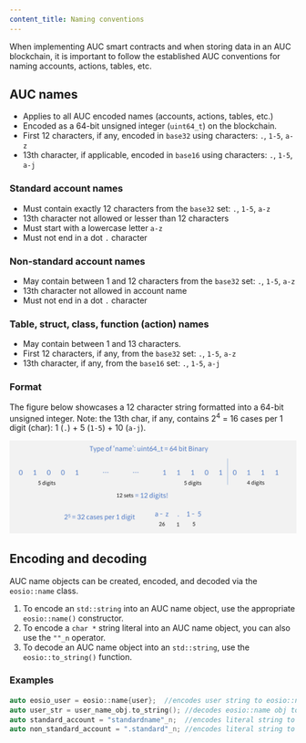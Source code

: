 ```yaml
---
content_title: Naming conventions
---
```


When implementing AUC smart contracts and when storing data in an AUC blockchain, it is important to follow the established AUC conventions for naming accounts, actions, tables, etc.

## AUC names

*  Applies to all AUC encoded names (accounts, actions, tables, etc.)
*  Encoded as a 64-bit unsigned integer (`uint64_t`) on the blockchain.
*  First 12 characters, if any, encoded in `base32` using characters: `.`, `1-5`, `a-z`
*  13th character, if applicable, encoded in `base16` using characters: `.`, `1-5`, `a-j`

### Standard account names

*  Must contain exactly 12 characters from the `base32` set: `.`, `1-5`, `a-z`
*  13th character not allowed or lesser than 12 characters
*  Must start with a lowercase letter `a-z`
*  Must not end in a dot `.` character

### Non-standard account names

*  May contain between 1 and 12 characters from the `base32` set: `.`, `1-5`, `a-z`
*  13th character not allowed in account name
*  Must not end in a dot `.` character

### Table, struct, class, function (action) names

*  May contain between 1 and 13 characters.
*  First 12 characters, if any, from the `base32` set: `.`, `1-5`, `a-z`
*  13th character, if any, from the `base16` set: `.`, `1-5`, `a-j`

### Format

The figure below showcases a 12 character string formatted into a 64-bit unsigned integer. Note: the 13th char, if any, contains 2<sup>4</sup> = 16 cases per 1 digit (char): 1 (`.`) + 5 (`1-5`) + 10 (`a-j`).

![](naming-conventions-format.png "AUC name format")

## Encoding and decoding

AUC name objects can be created, encoded, and decoded via the `eosio::name` class.

1. To encode an `std::string` into an AUC name object, use the appropriate `eosio::name()` constructor.
2. To encode a `char *` string literal into an AUC name object, you can also use the `""_n` operator.
3. To decode an AUC name object into an `std::string`, use the `eosio::to_string()` function.

### Examples

```cpp
auto eosio_user = eosio::name{user};  //encodes user string to eosio::name object
auto user_str = user_name_obj.to_string(); //decodes eosio::name obj to string
auto standard_account = "standardname"_n;  //encodes literal string to eosio::name
auto non_standard_account = ".standard"_n; //encodes literal string to eosio::name
```
